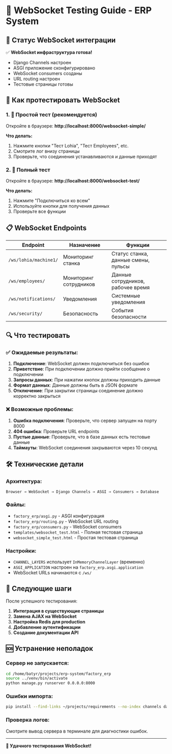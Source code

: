 # 🔌 WebSocket Testing Guide - ERP System

## 🎯 Статус WebSocket интеграции

✅ **WebSocket инфраструктура готова!**
- Django Channels настроен
- ASGI приложение сконфигурировано
- WebSocket consumers созданы
- URL routing настроен
- Тестовые страницы готовы

## 🚀 Как протестировать WebSocket

### 1. 📱 Простой тест (рекомендуется)

Откройте в браузере: **http://localhost:8000/websocket-simple/**

**Что делать:**
1. Нажмите кнопки "Тест Lohia", "Тест Employees", etc.
2. Смотрите лог внизу страницы
3. Проверьте, что соединения устанавливаются и данные приходят

### 2. 🔧 Полный тест

Откройте в браузере: **http://localhost:8000/websocket-test/**

**Что делать:**
1. Нажмите "Подключиться ко всем"
2. Используйте кнопки для получения данных
3. Проверьте все функции

## 📋 WebSocket Endpoints

| Endpoint | Назначение | Функции |
|----------|------------|---------|
| `/ws/lohia/machine1/` | Мониторинг станка | Статус станка, данные смены, пульсы |
| `/ws/employees/` | Мониторинг сотрудников | Данные сотрудников, рабочее время |
| `/ws/notifications/` | Уведомления | Системные уведомления |
| `/ws/security/` | Безопасность | События безопасности |

## 🔍 Что тестировать

### ✅ Ожидаемые результаты:

1. **Подключение**: WebSocket должен подключиться без ошибок
2. **Приветствие**: При подключении должно прийти сообщение о подключении
3. **Запросы данных**: При нажатии кнопок должны приходить данные
4. **Формат данных**: Данные должны быть в JSON формате
5. **Отключение**: При закрытии страницы соединение должно корректно закрыться

### ❌ Возможные проблемы:

1. **Ошибка подключения**: Проверьте, что сервер запущен на порту 8000
2. **404 ошибка**: Проверьте URL endpoints
3. **Пустые данные**: Проверьте, что в базе данных есть тестовые данные
4. **Таймауты**: WebSocket соединения закрываются через 10 секунд

## 🛠️ Технические детали

### Архитектура:
```
Browser → WebSocket → Django Channels → ASGI → Consumers → Database
```

### Файлы:
- `factory_erp/asgi.py` - ASGI конфигурация
- `factory_erp/routing.py` - WebSocket URL routing
- `factory_erp/consumers.py` - WebSocket consumers
- `templates/websocket_test.html` - Полная тестовая страница
- `websocket_simple_test.html` - Простая тестовая страница

### Настройки:
- `CHANNEL_LAYERS` использует `InMemoryChannelLayer` (временно)
- `ASGI_APPLICATION` настроен на `factory_erp.asgi.application`
- WebSocket URLs начинаются с `/ws/`

## 🔄 Следующие шаги

После успешного тестирования:

1. **Интеграция в существующие страницы**
2. **Замена AJAX на WebSocket**
3. **Настройка Redis для production**
4. **Добавление аутентификации**
5. **Создание документации API**

## 🆘 Устранение неполадок

### Сервер не запускается:
```bash
cd /home/batyr/projects/erp-system/factory_erp
source ../venv/bin/activate
python manage.py runserver 0.0.0.0:8000
```

### Ошибки импорта:
```bash
pip install --find-links ~/projects/requirements --no-index channels daphne
```

### Проверка логов:
Смотрите вывод сервера в терминале для диагностики ошибок.

---

**🎉 Удачного тестирования WebSocket!**

